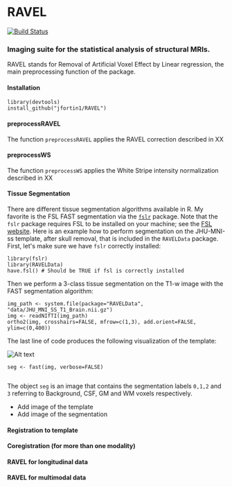 # RAVEL
[![Build Status](https://travis-ci.org/Jfortin1/RAVEL.svg?branch=master)](https://travis-ci.org/Jfortin1/RAVEL)

### Imaging suite for the statistical analysis of structural MRIs. 

RAVEL stands for Removal of Artificial Voxel Effect by Linear regression, the main preprocessing function of the package. 

#### Installation

```{r}
library(devtools)
install_github("jfortin1/RAVEL")
```


#### preprocessRAVEL

The function `preprocessRAVEL` applies the RAVEL correction described in XX


#### preprocessWS

The function `preprocessWS` applies the White Stripe intensity normalization described in XX

#### Tissue Segmentation

There are different tissue segmentation algorithms available in R. My favorite is the FSL FAST segmentation via the [`fslr`](https://cran.r-project.org/web/packages/fslr/index.html) package. Note that the `fslr` package requires FSL to be installed on your machine; see the [FSL website](http://fsl.fmrib.ox.ac.uk/fsl/fslwiki/). Here is an example how to perform segmentation on the JHU-MNI-ss template, after skull removal, that is included in the `RAVELData` package. First, let's make sure we have `fslr` correctly installed:

```{r}
library(fslr)
library(RAVELData)
have.fsl() # Should be TRUE if fsl is correctly installed
```
Then we perform a 3-class tissue segmentation on the T1-w image with the FAST segmentation algorithm:

```{r}
img_path <- system.file(package="RAVELData", "data/JHU_MNI_SS_T1_Brain.nii.gz")
img <- readNIfTI(img_path)
ortho2(img, crosshairs=FALSE, mfrow=c(1,3), add.orient=FALSE, ylim=c(0,400))
```
The last line of code produces the following visualization of the template:

![Alt text](https://github.com/Jfortin1/RAVEL/blob/master/images/template.png)


```{r}
seg <- fast(img, verbose=FALSE) 
 
```
The object `seg` is an image that contains the segmentation labels `0,1,2` and `3` referring to Background, CSF, GM and WM voxels respectively. 

- Add image of the template
- Add image of the segmentation

#### Registration to template

#### Coregistration (for more than one modality)

#### RAVEL for longitudinal data

#### RAVEL for multimodal data




